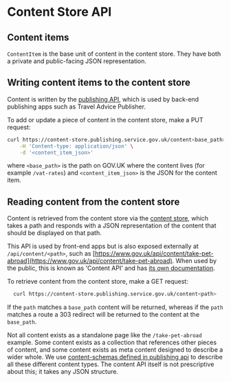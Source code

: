 # Content Store API

## Content items

`ContentItem` is the base unit of content in the content store. They have both a
private and public-facing JSON representation.

## Writing content items to the content store

Content is written by the [publishing API](https://docs.publishing.service.gov.uk/apps/publishing-api.html), which is used by back-end publishing apps such as Travel Advice Publisher.

To add or update a piece of content in the content store, make a PUT request:

``` sh
curl https://content-store.publishing.service.gov.uk/content<base_path> -X PUT \
    -H 'Content-type: application/json' \
    -d '<content_item_json>'
```

where `<base_path>` is the path on GOV.UK where the content lives (for example
`/vat-rates`) and `<content_item_json>` is the JSON for the content item.

## Reading content from the content store

Content is retrieved from the content store via the [content store](https://content-store.publishing.service.gov.uk/), which takes a path and responds with a JSON representation of the content that should be displayed on that path.

This API is used by front-end apps but is also exposed externally at `/api/content/<path>`, such as [https://www.gov.uk/api/content/take-pet-abroad](https://www.gov.uk/api/content/take-pet-abroad). When used by the public, this is known as 'Content API' and has [its own documentation](https://content-api.publishing.service.gov.uk/).

To retrieve content from the content store, make a GET request:

``` sh
  curl https://content-store.publishing.service.gov.uk/content<path>
```

If the `path` matches a `base_path` content will be returned, whereas if the
`path` matches a route a 303 redirect will be returned to the content at the
`base_path`.

Not all content exists as a standalone page like the `/take-pet-abroad` example. Some content exists as a collection that references other pieces of content, and some content exists as meta content designed to describe a wider whole. We use [content-schemas defined in publishing api](https://github.com/alphagov/publishing-api/tree/main/content_schemas) to describe all these different content types. The content API itself is not prescriptive about this; it takes any JSON structure.
